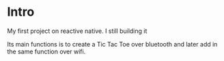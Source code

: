 # Intro
My first project on reactive native. I still building it

Its main functions is to create a Tic Tac Toe over bluetooth and later add in the same function over wifi.